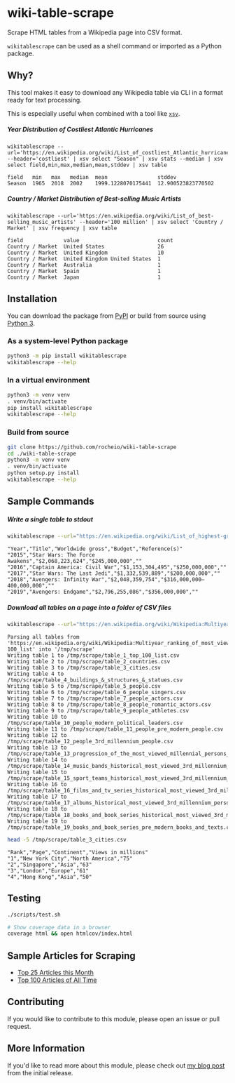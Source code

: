 # wiki-table-scrape

Scrape HTML tables from a Wikipedia page into CSV format.

`wikitablescrape` can be used as a shell command or imported as a Python package.

## Why?

This tool makes it easy to download any Wikipedia table via CLI in a format ready for text processing.

This is especially useful when combined with a tool like [`xsv`](https://github.com/BurntSushi/xsv).

##### Year Distribution of Costliest Atlantic Hurricanes

```
wikitablescrape --url='https://en.wikipedia.org/wiki/List_of_costliest_Atlantic_hurricanes' --header='costliest' | xsv select "Season" | xsv stats --median | xsv select field,min,max,median,mean,stddev | xsv table
```
```
field   min   max   median  mean                stddev
Season  1965  2018  2002    1999.1228070175441  12.900523823770502
```

##### Country / Market Distribution of Best-selling Music Artists

```
wikitablescrape --url='https://en.wikipedia.org/wiki/List_of_best-selling_music_artists' --header='100 million' | xsv select 'Country / Market' | xsv frequency | xsv table
```
```
field             value                         count
Country / Market  United States                 26
Country / Market  United Kingdom                10
Country / Market  United Kingdom United States  1
Country / Market  Australia                     1
Country / Market  Spain                         1
Country / Market  Japan                         1
```

## Installation

You can download the package from [PyPI](https://pypi.org/project/wikitablescrape/) or build from source using [Python 3](https://www.python.org/downloads/).

### As a system-level Python package

```sh
python3 -m pip install wikitablescrape
wikitablescrape --help
```

### In a virtual environment

```sh
python3 -m venv venv
. venv/bin/activate
pip install wikitablescrape
wikitablescrape --help
```

### Build from source

```sh
git clone https://github.com/rocheio/wiki-table-scrape
cd ./wiki-table-scrape
python3 -m venv venv
. venv/bin/activate
python setup.py install
wikitablescrape --help
```

## Sample Commands

##### Write a single table to stdout

```sh
wikitablescrape --url="https://en.wikipedia.org/wiki/List_of_highest-grossing_films" --header="films by year" | tee >(head -1) >(tail -5) >/dev/null
```
```csv
"Year","Title","Worldwide gross","Budget","Reference(s)"
"2015","Star Wars: The Force Awakens","$2,068,223,624","$245,000,000",""
"2016","Captain America: Civil War","$1,153,304,495","$250,000,000",""
"2017","Star Wars: The Last Jedi","$1,332,539,889","$200,000,000",""
"2018","Avengers: Infinity War","$2,048,359,754","$316,000,000–400,000,000",""
"2019","Avengers: Endgame","$2,796,255,086","$356,000,000",""
```

##### Download all tables on a page into a folder of CSV files

```sh
wikitablescrape --url="https://en.wikipedia.org/wiki/Wikipedia:Multiyear_ranking_of_most_viewed_pages#Top-100_list" --output-folder="/tmp/scrape"
```
```
Parsing all tables from 'https://en.wikipedia.org/wiki/Wikipedia:Multiyear_ranking_of_most_viewed_pages#Top-100_list' into '/tmp/scrape'
Writing table 1 to /tmp/scrape/table_1_top_100_list.csv
Writing table 2 to /tmp/scrape/table_2_countries.csv
Writing table 3 to /tmp/scrape/table_3_cities.csv
Writing table 4 to /tmp/scrape/table_4_buildings_&_structures_&_statues.csv
Writing table 5 to /tmp/scrape/table_5_people.csv
Writing table 6 to /tmp/scrape/table_6_people_singers.csv
Writing table 7 to /tmp/scrape/table_7_people_actors.csv
Writing table 8 to /tmp/scrape/table_8_people_romantic_actors.csv
Writing table 9 to /tmp/scrape/table_9_people_athletes.csv
Writing table 10 to /tmp/scrape/table_10_people_modern_political_leaders.csv
Writing table 11 to /tmp/scrape/table_11_people_pre_modern_people.csv
Writing table 12 to /tmp/scrape/table_12_people_3rd_millennium_people.csv
Writing table 13 to /tmp/scrape/table_13_progression_of_the_most_viewed_millennial_persons_on_wikipedia.csv
Writing table 14 to /tmp/scrape/table_14_music_bands_historical_most_viewed_3rd_millennium_persons.csv
Writing table 15 to /tmp/scrape/table_15_sport_teams_historical_most_viewed_3rd_millennium_persons.csv
Writing table 16 to /tmp/scrape/table_16_films_and_tv_series_historical_most_viewed_3rd_millennium_persons.csv
Writing table 17 to /tmp/scrape/table_17_albums_historical_most_viewed_3rd_millennium_persons.csv
Writing table 18 to /tmp/scrape/table_18_books_and_book_series_historical_most_viewed_3rd_millennium_persons.csv
Writing table 19 to /tmp/scrape/table_19_books_and_book_series_pre_modern_books_and_texts.csv
```

```sh
head -5 /tmp/scrape/table_3_cities.csv
```
```csv
"Rank","Page","Continent","Views in millions"
"1","New York City","North America","75"
"2","Singapore","Asia","63"
"3","London","Europe","61"
"4","Hong Kong","Asia","50"
```

## Testing

```sh
./scripts/test.sh

# Show coverage data in a browser
coverage html && open htmlcov/index.html
```

## Sample Articles for Scraping

- [Top 25 Articles this Month](https://en.wikipedia.org/wiki/Wikipedia:Top_25_Report)
- [Top 100 Articles of All Time](https://en.wikipedia.org/wiki/Wikipedia:Multiyear_ranking_of_most_viewed_pages#Top-100_list)

## Contributing

If you would like to contribute to this module, please open an issue or pull request.

## More Information

If you'd like to read more about this module, please check out [my blog post][blog-post] from the initial release.

[blog-post]: https://roche.io/2016/05/scrape-wikipedia-with-python
